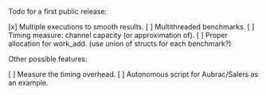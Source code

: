 Todo for a first public release:

[x] Multiple executions to smooth results.
[ ] Multithreaded benchmarks.
[ ] Timing measure: channel capacity (or approximation of).
[ ] Proper allocation for work_add. (use union of structs for each benchmark?)

Other possible features:

[ ] Measure the timing overhead.
[ ] Autonomous script for Aubrac/Salers as an example.